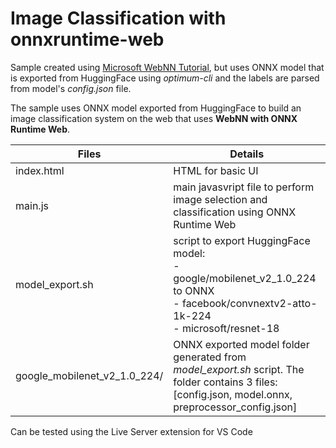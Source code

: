 # Image Classification with onnxruntime-web

Sample created using [Microsoft WebNN Tutorial](https://learn.microsoft.com/en-us/windows/ai/directml/webnn-tutorial), but uses ONNX model that is exported from HuggingFace using _optimum-cli_ and the labels are parsed from model's _config.json_ file.

The sample uses ONNX model exported from HuggingFace to build an image classification system on the web that uses __WebNN with ONNX Runtime Web__. 

| Files | Details
|---|---|
|index.html|HTML for basic UI|
|main.js|main javasvript file to perform image selection and classification using ONNX Runtime Web|
|model_export.sh|script to export HuggingFace model:<br>- google/mobilenet_v2_1.0_224 to ONNX<br>- facebook/convnextv2-atto-1k-224<br>- microsoft/resnet-18|
|google_mobilenet_v2_1.0_224/ |ONNX exported model folder generated from _model_export.sh_ script. The folder contains 3 files: [config.json, model.onnx, preprocessor_config.json]|

Can be tested using the Live Server extension for VS Code
